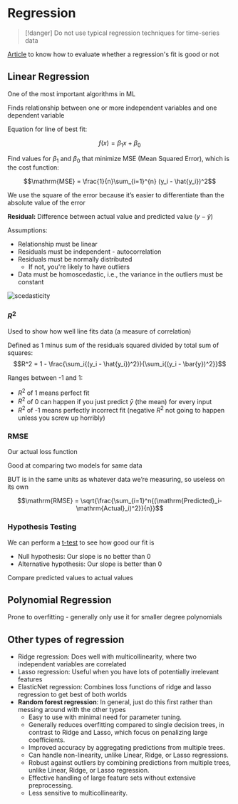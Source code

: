 # Regression

> [!danger]
> Do not use typical regression techniques for time-series data

[Article](https://towardsdatascience.com/what-are-the-best-metrics-to-evaluate-your-regression-model-418ca481755b) to know how to evaluate whether a regression's fit is good or not

## Linear Regression

One of the most important algorithms in ML

Finds relationship between one or more independent variables and one dependent variable

Equation for line of best fit:

$$f(x)=\beta_1 x+\beta_0$$

Find values for $\beta_1$ and $\beta_0$ that minimize MSE (Mean Squared Error), which is the cost function:

$$\mathrm{MSE} = \frac{1}{n}\sum_{i=1}^{n} (y_i - \hat{y_i})^2$$

We use the square of the error because it’s easier to differentiate than the absolute value of the error

**Residual:** Difference between actual value and predicted value ($y - \hat{y}$)

Assumptions:

- Relationship must be linear
- Residuals must be independent - autocorrelation
- Residuals must be normally distributed
    - If not, you're likely to have outliers
- Data must be homoscedastic, i.e., the variance in the outliers must be constant

![scedasticity](scedasticity.png)

### $R^2$

Used to show how well line fits data (a measure of correlation)

Defined as 1 minus sum of the residuals squared divided by total sum of squares:
$$R^2 = 1 - \frac{\sum_i{(y_i - \hat{y_i})^2}}{\sum_i{(y_i - \bar{y})^2}}$$

Ranges between -1 and 1:

- $R^2$ of 1 means perfect fit
- $R^2$ of 0 can happen if you just predict $\bar{y}$ (the mean) for every input
- $R^2$ of -1 means perfectly incorrect fit (negative $R^2$ not going to happen unless you screw up horribly)

### RMSE

Our actual loss function

Good at comparing two models for same data

BUT is in the same units as whatever data we’re measuring, so useless on its own

$$\mathrm{RMSE} = \sqrt{\frac{\sum_{i=1}^n{(\mathrm{Predicted}_i-\mathrm{Actual}_i)^2}}{n}}$$

### Hypothesis Testing

We can perform a [t-test](../Stats/Hypothesis%20and%20Inference.md) to see how good our fit is

- Null hypothesis: Our slope is no better than 0
- Alternative hypothesis: Our slope is better than 0

Compare predicted values to actual values

## Polynomial Regression

Prone to overfitting - generally only use it for smaller degree polynomials

## Other types of regression

- Ridge regression: Does well with multicollinearity, where two independent variables are correlated
- Lasso regression: Useful when you have lots of potentially irrelevant features
- ElasticNet regression: Combines loss functions of ridge and lasso regression to get best of both worlds
- **Random forest regression**: In general, just do this first rather than messing around with the other types
    - Easy to use with minimal need for parameter tuning.
    - Generally reduces overfitting compared to single decision trees, in contrast to Ridge and Lasso, which focus on penalizing large coefficients.
    - Improved accuracy by aggregating predictions from multiple trees.
    - Can handle non-linearity, unlike Linear, Ridge, or Lasso regressions.
    - Robust against outliers by combining predictions from multiple trees, unlike Linear, Ridge, or Lasso regression.
    - Effective handling of large feature sets without extensive preprocessing.
    - Less sensitive to multicollinearity.